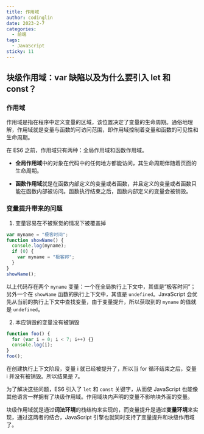 ```yaml
---
title: 作用域
author: codinglin
date: 2023-2-7
categories:
  - 前端
tags:
  - JavaScript
sticky: 11
---
```


## 块级作用域：var 缺陷以及为什么要引入 let 和 const？

### 作用域

作用域是指在程序中定义变量的区域，该位置决定了变量的生命周期。通俗地理解，作用域就是变量与函数的可访问范围，即作用域控制着变量和函数的可见性和生命周期。

在 ES6 之前，作用域只有两种：全局作用域和函数作用域。

- **全局作用域**中的对象在代码中的任何地方都能访问，其生命周期伴随着页面的生命周期。

- **函数作用域**就是在函数内部定义的变量或者函数，并且定义的变量或者函数只能在函数内部被访问。函数执行结束之后，函数内部定义的变量会被销毁。

### 变量提升带来的问题

1. 变量容易在不被察觉的情况下被覆盖掉

```js
var myname = "极客时间";
function showName() {
  console.log(myname);
  if (0) {
    var myname = "极客邦";
  }
}
showName();
```

以上代码存在两个 `myname` 变量：一个在全局执行上下文中，其值是“极客时间”；另外一个在 `showName` 函数的执行上下文中，其值是 `undefined`。JavaScript 会优先从当前的执行上下文中查找变量，由于变量提升，所以获取到的 `myname` 的值就是 `undefined`。

2. 本应销毁的变量没有被销毁

```js
function foo() {
  for (var i = 0; i < 7; i++) {}
  console.log(i);
}
foo();
```

在创建执行上下文阶段，变量 i 就已经被提升了，所以当 for 循环结束之后，变量 i 并没有被销毁。所以结果是 7。

为了解决这些问题，ES6 引入了 `let` 和 `const` 关键字，从而使 JavaScript 也能像其他语言一样拥有了块级作用域。作用域块内声明的变量不影响块外面的变量。

块级作用域就是通过**词法环境**的栈结构来实现的，而变量提升是通过**变量环境**来实现，通过这两者的结合，JavaScript 引擎也就同时支持了变量提升和块级作用域了。
